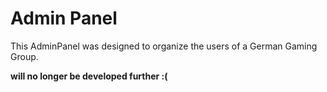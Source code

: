 # Admin Panel
This AdminPanel was designed to organize the users of a German Gaming Group.

__will no longer be developed further :(__

